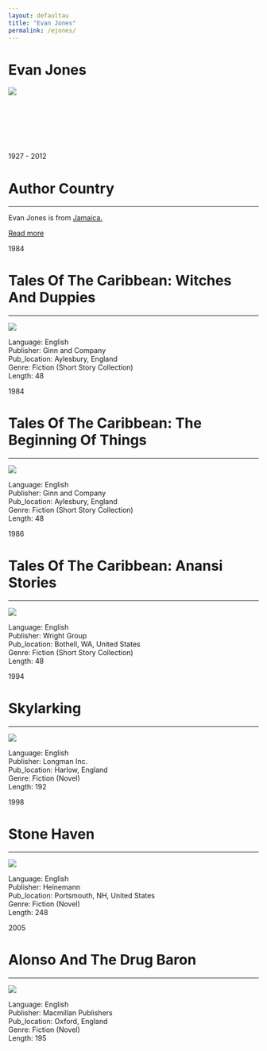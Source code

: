 ```yaml
---
layout: defaultau
title: "Evan Jones"
permalink: /ejones/
---
```

<!-- partial:index.partial.html -->
<div class="content">
    <h1>Evan Jones</h1>
    <div class="quote">
        <div><img src="https://upload.wikimedia.org/wikipedia/commons/6/61/Evan_Jones.jpg" class="logo"></div>
    </div>
    <div class="timeline">
        <div style="padding-bottom:100px;"></div>
        <div class="block">
            <div class="date right"><p class="right"> 1927 - 2012 </p></div>
            <div class="dot"></div>
            <div class="left first">
            <div class="author_country">
                <h1>Author Country</h1><hr>
            <div class="aclocation"> <p>Evan Jones is from <a href="{{ site.baseurl }}/4">Jamaica.</a></p></div>
              <div class="acreadmore">  <a href="https://en.wikipedia.org/wiki/Evan_Jones_(writer)" target="_blank">Read more</a></div>
            </div>
            </div>
        </div>
        <div class="block">
            <div class="date left"><p class="left">1984</p></div>
            <div class="dot"></div>
            <div class="right hide">
                <h1>Tales Of The Caribbean: Witches And Duppies</h1><hr>
                <p><img src="https://nationalbookswap.com/pbs/l/53/8453/9780772518453.jpg" ></p>
                <p>
                Language: English <br/>
                Publisher: Ginn and Company	 <br/>
                Pub_location: Aylesbury, England <br/>
                Genre: Fiction (Short Story Collection) <br/>
                Length: 48 <br/>                   </p>
            </div>
        </div>
        <div class="block">
            <div class="date right"><p class="right">1984</p></div>
            <div class="dot"></div>
            <div class="left hide">
                <h1>Tales Of The Caribbean: The Beginning Of Things</h1><hr>
                <p><img src="https://images-na.ssl-images-amazon.com/images/S/compressed.photo.goodreads.com/books/1394344372i/21061162.jpg"></p>
                <p>
                Language: English <br/>
                Publisher: Ginn and Company	 <br/>
                Pub_location: Aylesbury, England <br/>
                Genre: Fiction (Short Story Collection) <br/>
                Length: 48 <br/>                       </p>
            </div>
        </div>
        <div class="block">
            <div class="date left"><p class="left">1986</p></div>
            <div class="dot"></div>
            <div class="right hide">
                <h1>Tales Of The Caribbean: Anansi Stories</h1><hr>
                <p><img src="https://www.textbooknbeyond.com/images/Book_Supplemental_3/1556240147.jpg"></p>
                <p>
                Language: English <br/>
                Publisher: Wright Group <br/>
                Pub_location: Bothell, WA, United States <br/>
                Genre: Fiction (Short Story Collection) <br/>
                Length: 48 <br/>                </p>
            </div>
        </div>
        <div class="block">
            <div class="date right"><p class="right">1994</p></div>
            <div class="dot"></div>
            <div class="left hide">
                <h1>Skylarking</h1><hr>
                <p><img src="https://wplrc.ecc.edu.jm/cgi-bin/koha/opac-image.pl?imagenumber=365"></p>
                <p>
                Language: English <br/>
                Publisher: Longman Inc. <br/>
                Pub_location: Harlow, England <br/>
                Genre: Fiction (Novel) <br/>
                Length: 192 <br/>                                </p>
            </div>
        </div>
        <div class="block">
            <div class="date left"><p class="left">1998</p></div>
            <div class="dot"></div>
            <div class="right hide">
                <h1>Stone Haven</h1><hr>
                <p><img src="https://images-na.ssl-images-amazon.com/images/I/41GZ5GP4J5L._SX304_BO1,204,203,200_.jpg"></p>
                <p>
                Language: English <br/>
                Publisher: Heinemann	<br/>
                Pub_location: Portsmouth, NH, United States <br/>
                Genre: Fiction (Novel) <br/>
                Length: 248 <br/>                     </p>
            </div>
        </div>
        <div class="block">
            <div class="date right"><p class="right">2005</p></div>
            <div class="dot"></div>
            <div class="left hide">
                <h1>Alonso And The Drug Baron</h1><hr>
                <p><img src="https://images-na.ssl-images-amazon.com/images/I/51OXgEE-0xL._SX319_BO1,204,203,200_.jpg"></p>
                <p>
                Language: English <br/>
                Publisher: Macmillan Publishers	 <br/>
                Pub_location: Oxford, England <br/>
                Genre: Fiction (Novel) <br/>
                Length: 195 <br/>                  </p>
            </div>
        </div>
</div>
  <!-- partial -->
<script src='https://cdnjs.cloudflare.com/ajax/libs/jquery/3.1.1/jquery.min.js'></script><script  src="{{ site.baseurl }}/assets/js/authorscript.js"></script>